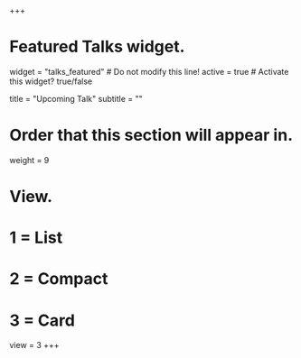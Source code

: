 +++
# Featured Talks widget.
widget = "talks_featured"  # Do not modify this line!
active = true  # Activate this widget? true/false

title = "Upcoming Talk"
subtitle = ""

# Order that this section will appear in.
weight = 9

# View.
#   1 = List
#   2 = Compact
#   3 = Card
view = 3
+++
